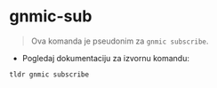 # gnmic-sub

> Ova komanda je pseudonim za `gnmic subscribe`.

- Pogledaj dokumentaciju za izvornu komandu:

`tldr gnmic subscribe`
